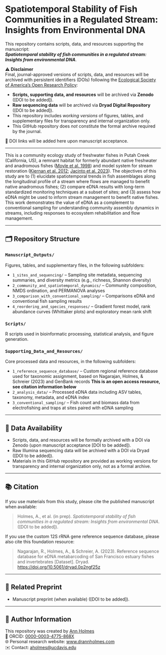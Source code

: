 # Spatiotemporal Stability of Fish Communities in a Regulated Stream: Insights from Environmental DNA

This repository contains scripts, data, and resources supporting the manuscript:  
**_Spatiotemporal stability of fish communities in a regulated stream: Insights from environmental DNA_**.

⚠️ **Disclaimer**  
Final, journal-approved versions of scripts, data, and resources will be archived with persistent identifiers (DOIs) following the [Ecological Society of America’s Open Research Policy](https://esa.org/publications/data-policy/):

- **Scripts, supporting data, and resources** will be archived via **Zenodo** ([DOI to be added]).
- **Raw sequencing data** will be archived via **Dryad Digital Repository** ([DOI to be added]).
- This repository includes *working versions* of figures, tables, and supplementary files for transparency and internal organization only.
- This GitHub repository does *not* constitute the formal archive required by the journal.

🔗 DOI links will be added here upon manuscript acceptance.

---

This is a community ecology study of freshwater fishes in Putah Creek (California, US), a remnant habitat for formerly abundant native freshwater and anadromous fishes ([Moyle et al. 1998](https://doi.org/10.1577/1548-8446(1998)023%3C0006:FHADJF%3E2.0.CO;2)) and model system for stream restoration ([Kiernan et al. 2012](https://doi.org/10.1890/11-0480.1); [Jacinto et al. 2023](https://doi.org/10.1002/eap.2868)). The objectives of this study are to (1) elucidate spatiotemporal trends in fish assemblages along the longitudinal profile of a stream where flows are managed to benefit native anadromous fishes; (2) compare eDNA results with long-term standardized monitoring techniques at a subset of sites; and (3) assess how eDNA might be used to inform stream management to benefit native fishes. This work demonstrates the value of eDNA as a complement to conventional sampling for understanding community assembly dynamics in streams, including responses to ecosystem rehabilitation and flow management.

---

## 🗂️ Repository Structure

### `Manuscript_Outputs/`
  Figures, tables, and supplementary files, in the following subfolders:
  - `1_sites_and_sequencing/` – Sampling site metadata, sequencing summaries, and diversity metrics (e.g., richness, Shannon diversity)
  - `2_community_and_spatiotemporal_dynamics/` – Community composition, NMDS ordination, and PERMANOVA analyses
  - `3_comparison_with_conventional_sampling/` – Comparisons eDNA and conventional fish sampling results
  - `4_reordering_and_species_responses/` – Gradient forest model, rank abundance curves (Whittaker plots) and exploratory mean rank shift

### `Scripts/`  
  R scripts used in bioinformatic processing, statistical analysis, and figure generation.

### `Supporting_Data_and_Resources/`  
  Core processed data and resources, in the following subfolders:
  - `1_reference_sequence_database/` – Custom regional reference database used for taxonomic assignment, based on Nagarajan, Holmes, & Schreier (2023) and GenBank records **This is an open access resource, see citation information below**
  - `2_analysis_data/` – Processed eDNA data including ASV tables, taxonomy, metadata, and eDNA index
  - `3_conventional_sampling/` – Fish count and biomass data from electrofishing and traps at sites paired with eDNA sampling

---

## 💾 Data Availability

- Scripts, data, and resources will be formally archived with a DOI via Zenodo (upon manuscript acceptance [DOI to be added]).
- Raw Illumina sequencing data will be archived with a DOI via Dryad ([DOI to be added]).
- Materials in this GitHub repository are provided as working versions for transparency and internal organization only, not as a formal archive.

---

## 📚 Citation

If you use materials from this study, please cite the published manuscript when available:

> Holmes, A., et al. (in prep). *Spatiotemporal stability of fish communities in a regulated stream: Insights from environmental DNA*. ([DOI to be added]).

If you use the custom 12S rRNA gene reference sequence database, please also cite this foundation resource:

> Nagarajan, R., Holmes, A., & Schreier, A. (2023). Reference sequence database for eDNA metabarcoding of San Francisco estuary fishes and invertebrates [Dataset]. Dryad. https://doi.org/10.5061/dryad.0p2ngf25z

---

## 🔗 Related Preprint

- Manuscript preprint (when available) ([DOI to be added]).

---

## 📝 Author Information

This repository was created by [Ann Holmes](https://www.github.com/annholmes)  
🔗 ORCID: [0000-0003-4775-868X](https://orcid.org/0000-0003-4775-868X)  
🌐 Personal research website: www.drannholmes.com  
✉️ Contact: aholmes@ucdavis.edu

